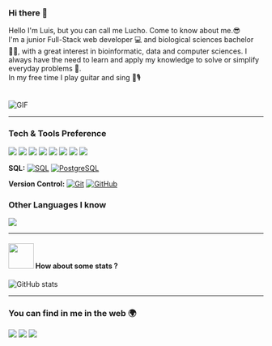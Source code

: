 ### Hi there 👋
Hello I'm Luis, but you can call me Lucho. Come to know about me.😎
<br>
I'm a junior Full-Stack web developer 💻 and biological sciences bachelor 👨‍🔬, with a great interest in bioinformatic, data and computer sciences. I always have the need to learn and apply my knowledge to solve or simplify everyday problems 🧐.
<br>
In my free time I play guitar and sing 🎸🎙️

<br />
  <img align="center" alt="GIF" src="https://media.giphy.com/media/836HiJc7pgzy8iNXCn/giphy.gif" />
  
---


### Tech & Tools Preference

<img src = "https://img.shields.io/badge/-HTML5-E34F26?style=flat&logo=html5&logoColor=white"> <img src = "https://img.shields.io/badge/-CSS3-1572B6?style=flat&logo=css3&logoColor=white">
<img src="https://img.shields.io/badge/-Bootstrap-563D7C?style=flat&logo=bootstrap&logoColor=white">
<img src="https://img.shields.io/badge/-JavaScript-eed718?style=flat&logo=javascript&logoColor=ffffff">
<img src="https://img.shields.io/badge/-React-000000?style=flat&logo=react&logoColor=00c8ff">
<img src="http://img.shields.io/badge/-VS%20Code-007ACC?style=flat&logo=visual%20studio%20code&logoColor=white">
<img src="http://img.shields.io/badge/-Heroku-430098?style=flat&logo=heroku&logoColor=white">
<img src="http://img.shields.io/badge/-Vercel-black?style=flat&logo=vercel&logoColor=white">

 **SQL:**
  [![SQL](https://img.shields.io/badge/-SQL-orange?style=flat&logo=sql&link=https://github.com/Quananhle)](https://github.com/Quananhle)
  [![PostgreSQL](https://img.shields.io/badge/-PostgreSQL-blue?style=flat&logo=postgresql&link=https://github.com/Quananhle)](https://github.com/Quananhle)


**Version Control:**
[![Git](https://img.shields.io/badge/-Git-black?style=flat&logo=git&link=https://github.com/Quananhle)](https://github.com/Quananhle) 
[![GitHub](https://img.shields.io/badge/-GitHub-181717?style=flat&logo=github&link=https://github.com/Quananhle)](https://github.com/Quananhle)

### Other Languages I know
<img src="https://img.shields.io/badge/-Python-black?style=flat&logo=python&logoColor=white"> 

---
#### <img src="https://media.giphy.com/media/VgCDAzcKvsR6OM0uWg/giphy.gif" width="50"> How about some stats ?

![GitHub stats](https://github-readme-stats.vercel.app/api?username=luzelcas96&show_icons=true&hide_border=true)

---
### You can find in me in the web 🌍
<img src="https://img.shields.io/badge/luiszeladac.96@gmail.com-%23D14836.svg?&style=for-the-badge&logo=gmail&logoColor=white" href="luiszeladac.96@gmail.com">   <a  href="https://www.instagram.com/luiszelcas/"><img src="https://img.shields.io/badge/@luiszelcas_-%23E4405F.svg?&style=for-the-badge&logo=instagram&logoColor=white"></a>   <a href="https://www.linkedin.com/in/luis-zelada/"><img src="https://img.shields.io/badge/luis zelada-%230077B5.svg?&style=for-the-badge&logo=linkedin&logoColor=white" ></a>
